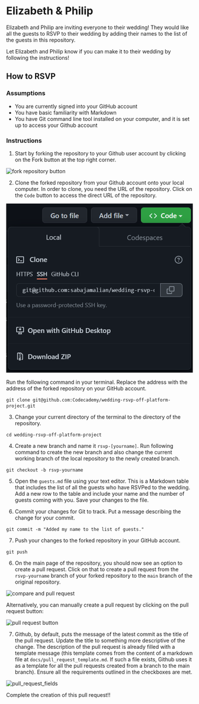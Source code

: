 # Elizabeth & Philip
Elizabeth and Philip are inviting everyone to their wedding! They would like all the guests to RSVP to their wedding by adding their names to the list of the guests in this repository.

Let Elizabeth and Philip know if you can make it to their wedding by following the instructions!

## How to RSVP

### Assumptions
- You are currently signed into your GitHub account
- You have basic familiarity with Markdown
- You have Git command line tool installed on your computer, and it is set up to access your Github account

### Instructions
1. Start by forking the repository to your Github user account by clicking on the Fork button at the top right corner.

![fork repository button](Images/img01.png)

2. Clone the forked repository from your Github account onto your local computer. In order to clone, you need the URL of the repository. Click on the `Code` button to access the direct URL of the repository. 

![repository direct link](Images/img03.png)

Run the following command in your terminal. Replace the address with the address of the forked repository on your GitHub account. 

```
git clone git@github.com:Codecademy/wedding-rsvp-off-platform-project.git
```

3. Change your current directory of the terminal to the directory of the repository.

```
cd wedding-rsvp-off-platform-project
```

4. Create a new branch and name it `rsvp-[yourname]`. Run following command to create the new branch and also change the current working branch of the local repository to the newly created branch.

```
git checkout -b rsvp-yourname
```

5. Open the `guests.md` file using your text editor. This is a Markdown table that includes the list of all the guests who have RSVPed to the wedding. Add a new row to the table and include your name and the number of guests coming with you. Save your changes to the file. 

6. Commit your changes for Git to track. Put a message describing the change for your commit.

```
git commit -m "Added my name to the list of guests."
```

7. Push your changes to the forked repository in your GitHub account.

```
git push
```

6. On the main page of the repository, you should now see an option to create a pull request. Click on that to create a pull request from the `rsvp-yourname` branch of your forked repository to the `main` branch of the original repository. 

![compare and pull request](Images/img05.png)

Alternatively, you can manually create a pull request by clicking on the pull request button: 

![pull request button](Images/img06.png)

7. Github, by default, puts the message of the latest commit as the title of the pull request. Update the title to something more descriptive of the change. 
The description of the pull request is already filled with a template message (this template comes from the content of a markdown file at `docs/pull_request_template.md`. If such a file exists, Github uses it as a template for all the pull requests created from a branch to the main branch). Ensure all the requirements outlined in the checkboxes are met. 

![pull_request_fields](Images/img07.png)

Complete the creation of this pull request!!
